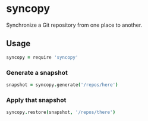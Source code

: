 # syncopy

Synchronize a Git repository from one place to another.

## Usage

```coffeescript
syncopy = require 'syncopy'
```

### Generate a snapshot

```coffeescript
snapshot = syncopy.generate('/repos/here')
```

### Apply that snapshot

```coffeescript
syncopy.restore(snapshot, '/repos/there')
```
